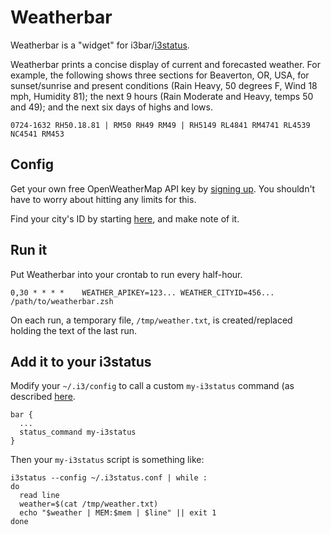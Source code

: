 # Weatherbar

Weatherbar is a "widget" for
i3bar/[i3status](https://github.com/i3/i3status).

Weatherbar prints a concise display of current and forecasted
weather.  For example, the following shows three sections for
Beaverton, OR, USA, for sunset/sunrise and present conditions (Rain
Heavy, 50 degrees F, Wind 18 mph, Humidity 81); the next 9 hours (Rain
Moderate and Heavy, temps 50 and 49); and the next six days of highs
and lows.

    0724-1632 RH50.18.81 | RM50 RH49 RM49 | RH5149 RL4841 RM4741 RL4539 NC4541 RM453


## Config

Get your own free OpenWeatherMap API key by
[signing up](https://home.openweathermap.org/users/sign_up).  You
shouldn't have to worry about hitting any limits for this.

Find your city's ID by starting
[here](https://openweathermap.org/city/5713376), and make note of it.


## Run it

Put Weatherbar into your crontab to run every half-hour.

    0,30 * * * *    WEATHER_APIKEY=123... WEATHER_CITYID=456... /path/to/weatherbar.zsh

On each run, a temporary file, `/tmp/weather.txt`, is created/replaced
holding the text of the last run.


## Add it to your i3status

Modify your `~/.i3/config` to call a custom `my-i3status` command (as
described
[here](https://i3wm.org/i3status/manpage.html#_external_scripts_programs_with_i3status).

    bar {
      ...
      status_command my-i3status
    }

Then your `my-i3status` script is something like:

    i3status --config ~/.i3status.conf | while :
    do
      read line
      weather=$(cat /tmp/weather.txt)
      echo "$weather | MEM:$mem | $line" || exit 1
    done

